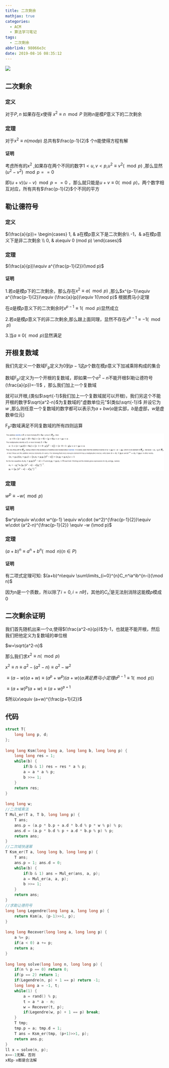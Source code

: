 ```yaml
---
title: 二次剩余
mathjax: true
categories:
  - ACM
  - 算法学习笔记
tags:
  - 二次剩余
abbrlink: 98066e3c
date: 2019-08-16 08:35:12
---
```


![](https://wx1.sinaimg.cn/mw690/0083TyOJly1gblvghsc0cj31hc0u0b29.jpg)

<!-- less -->

## 二次剩余

### 定义

对于$P, n$ 如果存在$x$使得 $x^2 \equiv n \mod P$ 则称$n$是模$P$意义下的二次剩余

### 定理

对于$x^2\equiv n(mod p)$ 总共有$\frac{p-1}{2}$ 个n能使得方程有解

#### 证明

考虑所有的$x^2$ ,如果存在两个不同的数字$1< u,v < p$,$u^2\equiv v^2(\mod p)$ ,那么显然$(u^2-v^2)\mod p==0$

即$(u+v)(u-v)\mod p == 0$ ，那么就只能是$u+v\equiv 0(\mod p)$，两个数字相互对应，所有共有$\frac{p-1}{2}$个不同的平方

## 勒让德符号

### 定义

 $(\frac{a}{p})= \begin{cases} 1, & a在模p意义下是二次剩余\\ -1，& a在模p意义下是非二次剩余 \\ 0, & a\equiv 0 (mod p) \end{cases}$ 

### 定理

$(\frac{a}{p})\equiv a^{\frac{p-1}{2}}(\mod p)$

#### 证明

1.若$a$是模p下的二次剩余，那么存在$x^2\equiv a (\mod p)$ ,那么$x^{p-1}\equiv a^{\frac{p-1}{2}}\equiv (\frac{a}{p})\equiv 1(\mod p)$ 根据费马小定理

在$a$是模$p$意义下的二次剩余时$x^{p-1} \equiv 1(\mod p)$显然成立

2.若$a$是模$p$意义下的非二次剩余,那么跟上面同理，显然不存在$x^{p-1}\equiv -1(\mod p)$

3.当$a\equiv 0(\mod p)$显然满足

## 开根复数域

我们先定义一个数域$\mathsf{F_p}$定义为$0$到$p-1$这$p$个数在模$p$意义下加减乘除构成的集合

数域$\mathsf{F_{p^2}}$定义为一个开根的复数域，即如果一个$a^2-n$不能开根$(勒让德符号(\frac{a}{p})=-1)$ ，那么我们加上一个复数域

就可以开根,(类似$\sqrt{-1}$我们加上一个复数域就可以开根)，我们另这个不能开根的数字$\sqrt{a^2-n}$为复数域的"虚数单位元"$(类似\sqrt{-1})$ 并设它为$w$ ,那么则任意一个复数域的数字都可以表示为$a+bw$($a$是实部，$b$是虚部，$w$是虚数单位元)  

$\mathsf{F_{p^2}}$数域满足不同复数域的所有四则运算

 ![img1](二次剩余/img1.jpg)

### 定理

$w^p\equiv -w(\mod p)$

#### 证明

$w^p\equiv w\cdot w^{p-1} \equiv w\cdot (w^2)^{\frac{p-1}{2}}\equiv w\cdot (a^2-n)^{\frac{p-1}{2}} \equiv -w (\mod p)$

### 定理

$(a+b)^n\equiv a^n+b^n(\mod n)(n \in P)$

#### 证明

有二项式定理可知: $(a+b)^n\equiv \sum\limits_{i=0}^{n}C_n^ia^ib^{n-i}(\mod n)$

因为n是一个质数，所以除了$i=0,i=n$时，其他的$C_n^i$是无法别消除这能模$p$模成$0$

## 二次剩余证明

我们首先随机出来一个$a$,使得$(\frac{a^2-n}{p})$为-1，也就是不能开根，然后我们把他定义为复数域的单位根

$w=\sqrt{a^2-n}$

那么我们求$x^2\equiv n(\mod p)$

$x^2\equiv n\equiv a^2-(a^2-n)\equiv a^2-w^2$

$\equiv (a-w)(a+w)\equiv (a^p+w^p)(a+w)(a满足费马小定理 a^{p-1}\equiv 1(\mod p))$

$\equiv (a+w)^p(a+w)\equiv (a+w)^{p+1}$

$所以x\equiv (a+w)^{\frac{p+1}{2}}$



## 代码

```c
struct T{
    long long p, d;
};

long long Ksm(long long a, long long b, long long p) {
    long long res = 1;
    while(b) {
        if(b & 1) res = res * a % p;
        a = a * a % p;
        b >>= 1;
    }
    return res;
}

long long w;
//二次域乘法
T Mul_er(T a, T b, long long p) {
    T ans;
    ans.p = (a.p * b.p + a.d * b.d % p * w % p) % p;
    ans.d = (a.p * b.d % p + a.d * b.p % p) % p;
    return ans;
}
//二次域快速幂
T Ksm_er(T a, long long b, long long p) {
    T ans;
    ans.p = 1; ans.d = 0;
    while(b) {
        if(b & 1) ans = Mul_er(ans, a, p);
        a = Mul_er(a, a, p);
        b >>= 1;
    }
    return ans;
} 
//求勒让德符号
long long Legendre(long long a, long long p) {
    return Ksm(a, (p-1)>>1, p);
}

long long Recever(long long a, long long p) {
    a %= p;
    if(a < 0) a += p;
    return a;
}

long long solve(long long n, long long p) {
    if(n % p == 0) return 0;
    if(p == 2) return 1;
    if(Legendre(n, p) + 1 == p) return -1;
    long long a = -1, t;
    while(1) {
        a = rand() % p;
        t = a * a - n;
        w = Recever(t, p);
        if(Legendre(w, p) + 1 == p) break;
    }
    T tmp;
    tmp.p = a; tmp.d = 1;
    T ans = Ksm_er(tmp, (p+1)>>1, p);
    return ans.p;
}
ll x = solve(n, p);
x==-1无解，否则
x和p-x都是合法解
```


